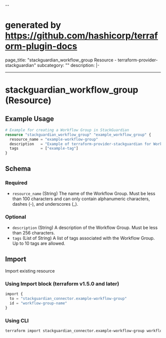 --
# generated by https://github.com/hashicorp/terraform-plugin-docs
page_title: "stackguardian_workflow_group Resource - terraform-provider-stackguardian"
subcategory: ""
description: |-

---

# stackguardian_workflow_group (Resource)

## Example Usage

```terraform
# Example for creating a Workflow Group in StackGuardian
resource "stackguardian_workflow_group" "example_workflow_group" {
  resource_name = "example-workflow-group"
  description   = "Example of terraform-provider-stackguardian for Workflow Group"
  tags          = ["example-tag"]
}
```

<!-- schema generated by tfplugindocs -->
## Schema

### Required

- `resource_name` (String) The name of the Workflow Group. Must be less than 100 characters and can only contain alphanumeric characters, dashes (-), and underscores (_).

### Optional

- `description` (String) A description of the Workflow Group. Must be less than 256 characters.
- `tags` (List of String) A list of tags associated with the Workflow Group. Up to 10 tags are allowed.



## Import

Import existing resource

### Using Import block (terraform v1.5.0 and later)
```terraform
import {
  to = "stackguardian_connector.example-workflow-group"
  id = "workflow-group-name"
}
```

### Using CLI
```bash
terraform import stackguardian_connector.example-workflow-group workflow-group-name
```